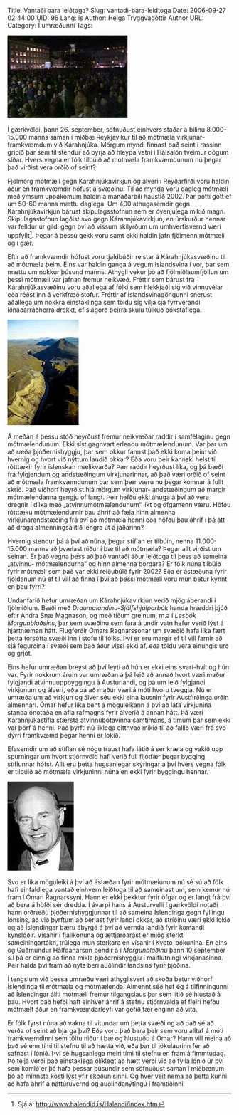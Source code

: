 Title: Vantaði bara leiðtoga?
Slug: vantadi-bara-leidtoga
Date: 2006-09-27 02:44:00
UID: 96
Lang: is
Author: Helga Tryggvadóttir
Author URL: 
Category: Í umræðunni
Tags: 

![Mótmæli á Austurvelli](189.jpg)

Í gærkvöldi, þann 26. september, söfnuðust einhvers staðar á bilinu 8.000-15.000 manns saman í miðbæ Reykjavíkur til að mótmæla virkjunar- framkvæmdum við Kárahnjúka. Mörgum myndi finnast það seint í rassinn gripið þar sem til stendur að byrja að hleypa vatni í Hálsalón tveimur dögum síðar. Hvers vegna er fólk tilbúið að mótmæla framkvæmdunum nú þegar það virðist vera orðið of seint? 

Fjölmörg mótmæli gegn Kárahnjúkavirkjun og álveri í Reyðarfirði voru haldin áður en framkvæmdir hófust á svæðinu. Til að mynda voru dagleg mótmæli með ýmsum uppákomum haldin á mánaðarbili haustið 2002. Þar þótti gott ef um 50-60 manns mættu daglega. Um 400 athugasemdir gegn Kárahnjúkavirkjun bárust skipulagsstofnun sem er óvenjulega mikið magn. Skipulagsstofnun lagðist svo gegn Kárahnjúkavirkjun, en úrskurður hennar var felldur úr gildi gegn því að vissum skilyrðum um umhverfisvernd væri uppfyllt[^1]. Þegar á þessu gekk voru samt ekki haldin jafn fjölmenn mótmæli og í gær.

Eftir að framkvæmdir hófust voru tjaldbúðir reistar á Kárahnjúkasvæðinu til að mótmæla þeim. Eins var haldin ganga á vegum Íslandsvina í vor, þar sem mættu um nokkur þúsund manns. Athygli vekur þó að fjölmiðlaumfjöllun um þessi mótmæli var jafnan fremur neikvæð. Fréttir sem bárust frá Kárahnjúkasvæðinu voru aðallega af fólki sem hlekkjaði sig við vinnuvélar eða réðst inn á verkfræðistofur. Fréttir af Íslandsvinagöngunni snerust aðallega um nokkra einstaklinga sem töldu sig vilja sjá fyrrverandi iðnaðarráðherra drekkt, ef slagorð þeirra skulu túlkuð bókstaflega. 

![Kárahnjúkar](187.jpg)

Á meðan á þessu stóð heyrðust fremur neikvæðar raddir í samfélaginu gegn mótmælendunum. Ekki síst gagnvart erlendu mótmælendunum. Var þar um að ræða þjóðernishyggju, þar sem okkur fannst það ekki koma þeim við hvernig og hvort við nýttum landið okkar? Eða voru þeir kannski helst til rótttækir fyrir íslenskan mælikvarða? Þær raddir heyrðust líka, og þá bæði frá fylgjendum og andstæðingum virkjunarinnar, að það væri orðið of seint að mótmæla framkvæmdunum þar sem þær væru nú þegar komnar á fullt skrið. Það viðhorf heyrðist hjá mörgum virkjunar- andstæðingum að margir mótmælendanna gengju of langt. Þeir hefðu ekki áhuga á því að vera dregnir í dilka með „atvinnumótmælendunum“ líkt og öfgamenn væru. Höfðu rótttæku mótmælendurnir þau áhrif að fæla hinn almenna virkjunarandstæðing frá því að mótmæla henni eða höfðu þau áhrif í þá átt að draga almenningsálitið lengra út á jaðarinn?

Hvernig stendur þá á því að núna, þegar stíflan er tilbúin, nenna 11.000- 15.000 manns að þvælast niður í bæ til að mótmæla? Þegar allt virðist um seinan. Er það vegna þess að það vantaði áður leiðtoga til þess að sameina „atvinnu- mótmælendurna“ og hinn almenna borgara? Er fólk núna tilbúið fyrir mótmæli sem það var ekki reiðubúið fyrir 2002? Eða er ástæðuna fyrir fjöldanum nú ef til vill að finna í því að þessi mótmæli voru mun betur kynnt en þau fyrri?

Undanfarið hefur umræðan um Kárahnjúkavirkjun verið mjög áberandi í fjölmiðlum. Bæði með _Draumalandinu-Sjálfshjálparbók_ handa hræddri þjóð eftir Andra Snæ Magnason, og með tíðum greinum, m.a í _Lesbók Morgunblaðsins_, þar sem svæðinu sem fara á undir vatn hefur verið lýst á hjartnæman hátt. Flugferðir Ómars Ragnarssonar um svæðið hafa líka fært þetta torsótta svæði inn í stofu til fólks. Því er eru margir ef til vill farnir að sjá fegurðina í svæði sem það áður vissi ekki af, eða töldu vera einungis urð og grjót. 

Eins hefur umræðan breyst að því leyti að hún er ekki eins svart-hvít og hún var. Fyrir nokkrum árum var umræðan á þá leið að annað hvort væri maður fylgjandi atvinnuuppbyggingu á Austurlandi, og þá um leið fylgjandi virkjunum og álveri, eða þá að maður væri á móti hvoru tveggja. Nú er umræða um að virkjun og álver séu ekki eina lausnin fyrir Austfirðinga orðin almennari. Ómar hefur líka bent á möguleikann á því að láta virkjunina standa ónotaða en afla rafmagns fyrir álverið á annan hátt. Þá væri Kárahnjúkastífla stærsta atvinnubótavinna samtímans, á tímum þar sem ekki var þörf á henni. Það þyrfti nú líklega eitthvað mikið til að fallið væri frá svo dýrri framkvæmd þegar henni er lokið. 

Efasemdir um að stíflan sé nógu traust hafa látið á sér kræla og vakið upp spurningar um hvort stjórnvöld hafi verið full fljótfær þegar bygging stíflunnar hófst. Allt eru þetta hugsanlegar skýringar á því hvers vegna fólk er tilbúið að mótmæla virkjuninni núna en ekki fyrir byggingu hennar. 

![Ómar Ragnarsson](188.jpg)

Svo er líka möguleiki á því að ástæðan fyrir mótmælunum nú sé sú að fólk hafi einfaldlega vantað einhvern leiðtoga til að sameinast um, sem kemur nú fram í Ómari Ragnarssyni. Hann er ekki þekktur fyrir öfgar og er langt frá því að bera á höfði sér dredda. Í ávarpi hans á Austurvelli í gærkvöldi notaði hann orðræðu þjóðernishyggjunnar til að sameina Íslendinga gegn fyllingu lónsins, að við þyrftum að berjast fyrir landi okkar, að stríðinu væri ekki lokið og að Íslendingar bæru ábyrgð á því að vernda landið fyrir komandi kynslóðir. Vísanir í fjallkonuna og ættjarðarást er mjög sterkt sameiningartákn, trúlega mun sterkara en vísanir í Kyoto-bókunina. En eins og Guðmundur Hálfdanarson bendir á í _Morgunblaðinu_ þann 10.september s.l þá er einnig að finna mikla þjóðernishyggju í málflutningi virkjanasinna. Þeir halda því fram að nýta beri auðlindir landsins fyrir þjóðina.

Í tengslum við þessa umræðu væri athyglisvert að skoða betur viðhorf Íslendinga til mótmæla og mótmælenda. Almennt séð hef ég á tilfinningunni að Íslendingar álíti mótmæli fremur tilgangslaus þar sem lítið sé hlustað á þau. Hvort það hefði haft einhver áhrif á stefnu stjórnvalda ef fleiri hefðu mótmælt áður en framkvæmdarleyfi var gefið fær enginn að vita. 

Er fólk fyrst núna að vakna til vitundar um þetta svæði og að það sé að verða of seint að bjarga því? Eða voru það bara þeir sem voru alltaf á móti framkvæmdinni sem töltu niður í bæ og hlustuðu á Ómar? Hann vill meina að það sé enn tími til stefnu til að hætta við, eða þar til jökulaurinn fer að safnast í lónið. Því sé hugsanlega meiri tími til stefnu en fram á fimmtudag. Þó telja verði það einstaklega ólíklegt að hætt verði við að fylla lónið úr því sem komið er þá hafa þessar þúsundir sem söfnuðust saman í miðbænum þó að minnsta kosti lýst yfir skoðun sinni. Og hver veit nema að þetta kunni að hafa áhrif á náttúruvernd og auðlindanýtingu í framtíðinni.

[^1]: Sjá á: http://www.halendid.is/Halendi/index.htm

